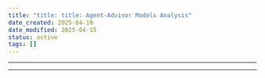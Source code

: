 ```yaml
---
title: "title: title: Agent-Advisor Models Analysis"
date_created: 2025-04-10
date_modified: 2025-04-15
status: active
tags: []
---
```


---

---


